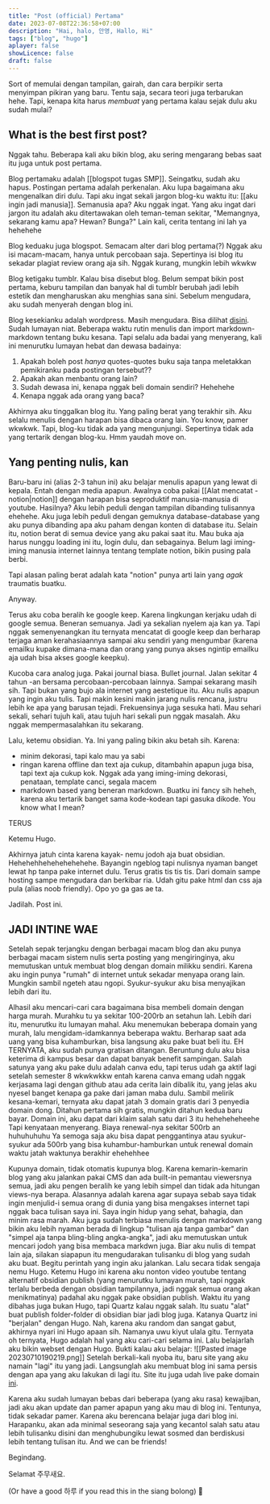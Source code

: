 ```yaml
---
title: "Post (official) Pertama"
date: 2023-07-08T22:36:58+07:00
description: "Hai, halo, 안영, Hallo, Hi" 
tags: ["blog", "hugo"]
aplayer: false
showLicence: false
draft: false
---
```


Sort of memulai dengan tampilan, gairah, dan cara berpikir serta menyimpan pikiran yang baru. Tentu saja, secara teori juga terbarukan hehe. Tapi, kenapa kita harus *membuat* yang pertama kalau sejak dulu aku sudah mulai?
<!--more-->



## What is the best first post?

Nggak tahu.
Beberapa kali aku bikin blog, aku sering mengarang bebas saat itu juga untuk post pertama. 

Blog pertamaku adalah [[blogspot tugas SMP]]. Seingatku, sudah aku hapus. Postingan pertama adalah perkenalan. Aku lupa bagaimana aku mengenalkan diri dulu. Tapi aku ingat sekali jargon blog-ku waktu itu: [[aku ingin jadi manusia]]. Semanusia apa? Aku nggak ingat. Yang aku ingat dari jargon itu adalah aku ditertawakan oleh teman-teman sekitar, "Memangnya, sekarang kamu apa? Hewan? Bunga?" Lain kali, cerita tentang ini lah ya hehehehe

Blog keduaku juga blogspot. Semacam alter dari blog pertama(?) Nggak aku isi macam-macam, hanya untuk percobaan saja. Sepertinya isi blog itu sekadar plagiat review orang aja sih. Nggak kurang, mungkin lebih wkwkw

Blog ketigaku tumblr. Kalau bisa disebut blog. Belum sempat bikin post pertama, keburu tampilan dan banyak hal di tumblr berubah jadi lebih estetik dan mengharuskan aku menghias sana sini. Sebelum mengudara, aku sudah menyerah dengan blog ini.

Blog kesekianku adalah wordpress. Masih mengudara. Bisa dilihat [disini](satriafiwrite.wordpress.com). Sudah lumayan niat. Beberapa waktu rutin menulis dan import markdown-markdown tentang buku kesana. Tapi selalu ada badai yang menyerang, kali ini menurutku lumayan hebat dan dewasa badainya:
1. Apakah boleh post *hanya* quotes-quotes buku saja tanpa meletakkan pemikiranku pada postingan tersebut??
2. Apakah akan menbantu orang lain?
3. Sudah dewasa ini, kenapa nggak beli domain sendiri? Hehehehe
4. Kenapa nggak ada orang yang baca?

Akhirnya aku tinggalkan blog itu. Yang paling berat yang terakhir sih. Aku selalu menulis dengan harapan bisa dibaca orang lain. You know, pamer wkwkwk. Tapi, blog-ku tidak ada yang mengunjungi. Sepertinya tidak ada yang tertarik dengan blog-ku. Hmm yaudah move on.

## Yang penting nulis, kan

Baru-baru ini (alias 2-3 tahun ini) aku belajar menulis apapun yang lewat di kepala. Entah dengan media apapun. Awalnya coba pakai [[Alat mencatat - notion|notion]] dengan harapan bisa seproduktif manusia-manusia di youtube. Hasilnya? Aku lebih peduli dengan tampilan dibanding tulisannya ehehehe. Aku juga lebih peduli dengan gemuknya database-database yang aku punya dibanding apa aku paham dengan konten di database itu. Selain itu, notion berat di semua device yang aku pakai saat itu. Mau buka aja harus nunggu loading ini itu, login dulu, dan sebagainya. Belum lagi iming-iming manusia internet lainnya tentang template notion, bikin pusing pala berbi.

Tapi alasan paling berat adalah kata "notion" punya arti lain yang *agak* traumatis buatku.

Anyway.

Terus aku coba beralih ke google keep. Karena lingkungan kerjaku udah di google semua. Beneran semuanya. Jadi ya sekalian nyelem aja kan ya. Tapi nggak semenyenangkan itu ternyata mencatat di google keep dan berharap terjaga aman kerahasiaannya sampai aku sendiri yang mengumbar (karena emailku kupake dimana-mana dan orang yang punya akses ngintip emailku aja udah bisa akses google keepku).

Kucoba cara analog juga. Pakai journal biasa. Bullet journal. Jalan sekitar 4 tahun -an bersama percobaan-percobaan lainnya. Sampai sekarang masih sih. Tapi bukan yang bujo ala internet yang aestetique itu. Aku nulis apapun yang ingin aku tulis. Tapi makin kesini makin jarang nulis rencana, justru lebih ke apa yang barusan tejadi. Frekuensinya juga sesuka hati. Mau sehari sekali, sehari tujuh kali, atau tujuh hari sekali pun nggak masalah. Aku nggak mempermasalahkan itu sekarang. 

Lalu, ketemu obsidian. Ya. Ini yang paling bikin aku betah sih. Karena: 
- minim dekorasi, tapi kalo mau ya sabi
- ringan karena offline dan text aja cukup, ditambahin apapun juga bisa, tapi text aja cukup kok. Nggak ada yang iming-iming dekorasi, penataan, template canci, segala macem
- markdown based yang beneran markdown. Buatku ini fancy sih heheh, karena aku tertarik banget sama kode-kodean tapi gasuka dikode. You know what I mean?

TERUS

Ketemu Hugo.

Akhirnya jatuh cinta karena kayak- nemu jodoh aja buat obsidian. Hehehehhehehehehehehe. Bayangin ngeblog tapi nulisnya nyaman banget lewat hp tanpa pake internet dulu. Terus gratis tis tis tis. Dari domain sampe hosting sampe mengudara dan berkibar ria. Udah gitu pake html dan css aja pula (alias noob friendly). Opo yo ga gas ae ta. 

Jadilah. Post ini. 

## JADI INTINE WAE
Setelah sepak terjangku dengan berbagai macam blog dan aku punya berbagai macam sistem nulis serta posting yang mengiringinya, aku memutuskan untuk membuat blog dengan domain milikku sendiri. Karena aku ingin punya "rumah" di internet untuk sekadar menyapa orang lain. Mungkin sambil ngeteh atau ngopi. Syukur-syukur aku bisa menyajikan lebih dari itu.

Alhasil aku mencari-cari cara bagaimana bisa membeli domain dengan harga murah. Murahku tu ya sekitar 100-200rb an setahun lah. Lebih dari itu, menurutku itu lumayan mahal. Aku menemukan beberapa domain yang murah, lalu mengidam-idamkannya beberapa waktu. Berharap saat ada uang yang bisa kuhamburkan, bisa langsung aku pake buat beli itu. EH TERNYATA, aku sudah punya gratisan ditangan. Beruntung dulu aku bisa keterima di kampus besar dan dapat banyak benefit sampingan. Salah satunya yang aku pake dulu adalah canva edu, tapi terus udah ga aktif lagi setelah semester 8 wkwkwkkw entah karena canva emang udah nggak kerjasama lagi dengan github atau ada cerita lain dibalik itu, yang jelas aku nyesel banget kenapa ga pake dari jaman maba dulu. Sambil melirik kesana-kemari, ternyata aku dapat jatah 3 domain gratis dari 3 penyedia domain dong. Ditahun pertama sih gratis, mungkin ditahun kedua baru bayar. Domain ini, aku dapat dari klaim salah satu dari 3 itu heheheheheehe Tapi kenyataan menyerang. Biaya renewal-nya sekitar 500rb an huhuhuhuhu Ya semoga saja aku bisa dapat penggantinya atau syukur-syukur ada 500rb yang bisa kuhambur-hamburkan untuk renewal domain waktu jatah waktunya berakhir ehehehhee

Kupunya domain, tidak otomatis kupunya blog. Karena kemarin-kemarin blog yang aku jalankan pakai CMS dan ada built-in pemantau viewersnya semua, jadi aku pengen beralih ke yang lebih simpel dan tidak ada hitungan views-nya berapa. Alasannya adalah karena agar supaya sebab saya tidak ingin menjulid-i semua orang di dunia yang bisa mengakses internet tapi nggak baca tulisan saya ini. Saya ingin hidup yang sehat, bahagia, dan minim rasa marah. Aku juga sudah terbiasa menulis dengan markdown yang bikin aku lebih nyaman berada di lingkup "tulisan aja tanpa gambar" dan "simpel aja tanpa bling-bling angka-angka", jadi aku memutuskan untuk mencari jodoh yang bisa membaca markdwn juga. Biar aku nulis di tempat lain aja, silakan siapapun itu mengudarakan tulisanku di blog yang sudah aku buat. Begitu perintah yang ingin aku jalankan. Lalu secara tidak sengaja nemu Hugo. Ketemu Hugo ini karena aku nonton video youtube tentang alternatif obsidian publish (yang menurutku lumayan murah, tapi nggak terlalu berbeda dengan obsidian tampilannya, jadi nggak semua orang akan menikmatinya) padahal aku nggak pake obsidian publish. Waktu itu yang dibahas juga bukan Hugo, tapi Quartz kalau nggak salah. Itu suatu "alat" buat publish folder-folder di obsidian biar jadi blog juga. Katanya Quartz ini "berjalan" dengan Hugo. Nah, karena aku random dan sangat gabut, akhirnya nyari ini Hugo apaan sih. Namanya uwu kiyut ulala gitu. Ternyata oh ternyata, Hugo adalah hal yang aku cari-cari selama ini. Lalu belajarlah aku bikin webset dengan Hugo. Bukti kalau aku belajar:
![[Pasted image 20230710190219.png]]
Setelah berkali-kali nyoba itu, baru site yang aku namain "lagi" itu yang jadi. Langsunglah aku membuat blog ini sama persis dengan apa yang aku lakukan di lagi itu. Site itu juga udah live pake domain [ini](https://mencoba-blog.netlify.app/). 

Karena aku sudah lumayan bebas dari beberapa (yang aku rasa) kewajiban, jadi aku akan update dan pamer apapun yang aku mau di blog ini. Tentunya, tidak sekadar pamer. Karena aku berencana belajar juga dari blog ini. Harapanku, akan ada minimal seseorang saja yang kecantol salah satu atau lebih tulisanku disini dan menghubungiku lewat sosmed dan berdiskusi lebih tentang tulisan itu. And we can be friends!

Begindang.

Selamat 주무새요.

(Or have a good 하루 if you read this in the siang bolong) 🤟
